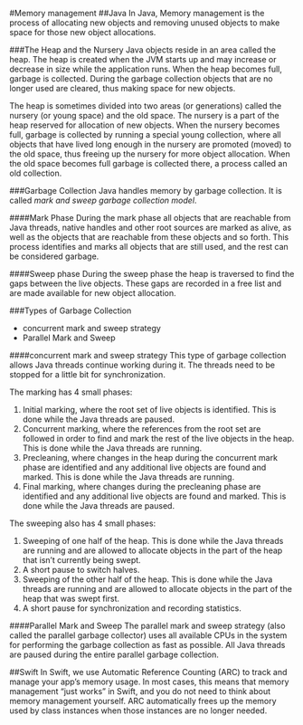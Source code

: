 #Memory management
##Java
In Java, Memory management is the process of allocating new objects and removing unused objects to make space for those new object allocations.

###The Heap and the Nursery
Java objects reside in an area called the heap. The heap is created when the JVM starts up and may increase or decrease in size while the application runs. When the heap becomes full, garbage is collected. During the garbage collection objects that are no longer used are cleared, thus making space for new objects.

The heap is sometimes divided into two areas (or generations) called the nursery (or young space) and the old space. The nursery is a part of the heap reserved for allocation of new objects. When the nursery becomes full, garbage is collected by running a special young collection, where all objects that have lived long enough in the nursery are promoted (moved) to the old space, thus freeing up the nursery for more object allocation. When the old space becomes full garbage is collected there, a process called an old collection.

###Garbage Collection
Java handles memory by garbage collection. It is called *mark and sweep garbage collection model*.

####Mark Phase
During the mark phase all objects that are reachable from Java threads, native handles and other root sources are marked as alive, as well as the objects that are reachable from these objects and so forth. This process identifies and marks all objects that are still used, and the rest can be considered garbage.

####Sweep phase
During the sweep phase the heap is traversed to find the gaps between the live objects. These gaps are recorded in a free list and are made available for new object allocation.

###Types of Garbage Collection
* concurrent mark and sweep strategy
* Parallel Mark and Sweep

####concurrent mark and sweep strategy
This type of garbage collection allows Java threads continue working during it. The threads need to be stopped for a little
bit for synchronization.

The marking has 4 small phases:
1. Initial marking, where the root set of live objects is identified. This is done while the Java threads are paused.
2. Concurrent marking, where the references from the root set are followed in order to find and mark the rest of the live objects in the heap. This is done while the Java threads are running.
3. Precleaning, where changes in the heap during the concurrent mark phase are identified and any additional live objects are found and marked. This is done while the Java threads are running.
4. Final marking, where changes during the precleaning phase are identified and any additional live objects are found and marked. This is done while the Java threads are paused.

The sweeping also has 4 small phases:
1. Sweeping of one half of the heap. This is done while the Java threads are running and are allowed to allocate objects in the part of the heap that isn’t currently being swept.
2. A short pause to switch halves.
3. Sweeping of the other half of the heap. This is done while the Java threads are running and are allowed to allocate objects in the part of the heap that was swept first.
4. A short pause for synchronization and recording statistics.

####Parallel Mark and Sweep
The parallel mark and sweep strategy (also called the parallel garbage collector) uses all available CPUs in the system for performing the garbage collection as fast as possible. All Java threads are paused during the entire parallel garbage collection.

##Swift
In Swift, we use Automatic Reference Counting (ARC) to track and manage your app’s memory usage. In most cases, this means that memory management “just works” in Swift, and you do not need to think about memory management yourself. ARC automatically frees up the memory used by class instances when those instances are no longer needed.
